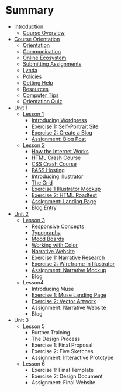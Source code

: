 # Summary

* [Introduction](README.md)
  * [Course Overview](course-orientation/welcome.md)
* [Course Orientation](course-orientation.md)
  * [Orientation](course-orientation/open-studio.md)
  * [Communication](course-orientation/communication.md)
  * [Online Ecosystem](course-orientation/online-ecosystem.md)
  * [Submitting Assignments](course-orientation/submitting-assignments.md)
  * [Lynda ](course-orientation/lynda.md)
  * [Policies](course-orientation/policies.md)
  * [Getting Help](course-orientation/getting-help.md)
  * [Resources](course-orientation/resources.md)
  * [Computer Tips](course-orientation/tips-for-success.md)
  * [Orientation Quiz](course-orientation/orientation-quiz.md)
* [Unit 1](unit-1.md)
  * [Lesson 1](unit-1/lesson-1.md)
    * [Introducing Wordpress](unit-1/lesson-1/introducing-wordpress.md)
    * [Exercise 1: Self-Portrait Site](unit-1/lesson-1/exercise-1-self-portrait-site.md)
    * [Exercise 2: Create a Blog](unit-1/lesson-1/exercise-2-create-a-blog.md)
    * [Assignment: Blog Post](unit-1/lesson-1/assignment-blog-post.md)
  * [Lesson 2](lesson-2.md)
    * [How the Internet Works](lesson-2/how-the-internet-works.md)
    * [HTML Crash Course](lesson-2/intro-to-html.md)
    * [CSS Crash Course](lesson-2/css-crash-course.md)
    * [PASS Hosting](lesson-2/pass-hosting.md)
    * [Introducing Illustrator](unit-2/lesson-3/introducing-illustrator.md)
    * [The Grid](lesson-2/the-grid.md)
    * [Exercise 1 Illustrator Mockup](lesson-2/exercise-1break-the-internet.md)
    * [Exercise 2: HTML Roadtest](lesson-2/exercise-2-hello-world.md)
    * [Assignment: Landing Page](lesson-2/assignment-dueling-stylesheets.md)
    * [Blog Entry](lesson-2/blog-entry.md)
* [Unit 2](unit-2.md)
  * [Lesson 3](unit-2/lesson-3.md)
    * [Responsive Concepts](unit-2/lesson-3/responsive-concepts.md)
    * [Typography](unit-2/lesson-3/typography.md)
    * [Mood Boards](unit-2/lesson-3/mood-boards.md)
    * [Working with Color](unit-2/lesson-3/working-with-color.md)
    * [Narrative Website](unit-2/lesson-3/narrative-website.md)
    * [Exercise 1: Narrative Research](unit-2/lesson-3/exercise-2-breakpoint-madness.md)
    * [Exercise 2: Wireframe in Illustrator](unit-2/lesson-3/exercise-2-wireframes-in-illustrator.md)
    * [Assignment: Narrative Mockup ](unit-2/lesson-3/assignment-narrative-mockup.md)
    * [Blog](unit-2/lesson-3/blog.md)
  * Lesson4
    * Introducing Muse
    * [Exercise 1: Muse Landing Page](unit-2/exercise-1-muse-landing-page.md)
    * [Exercise 2: Vector Artwork](unit-2/exercise-2-vector-artwork.md)
    * Assignment: Narrative Website
    * Blog
* Unit 3
  * Lesson 5
    * Further Training
    * The Design Process
    * Exercise 1: Final Proposal
    * Exercise 2: Five Sketches
    * Assignment: Interactive Prototype
  * Lesson 6
    * Exercise 1: Final Template
    * Exercise 2: Design Document
    * Assignment: Final Website

